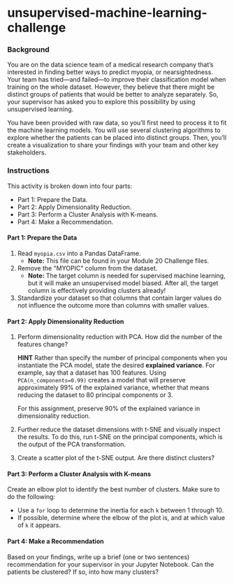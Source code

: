 # unsupervised-machine-learning-challenge
### Background

You are on the data science team of a medical research company that’s interested in finding better ways to predict myopia, or nearsightedness. Your team has tried—and failed—to improve their classification model when training on the whole dataset. However, they believe that there might be distinct groups of patients that would be better to analyze separately. So, your supervisor has asked you to explore this possibility by using unsupervised learning.

You have been provided with raw data, so you’ll first need to process it to fit the machine learning models. You will use several clustering algorithms to explore whether the patients can be placed into distinct groups. Then, you’ll create a visualization to share your findings with your team and other key stakeholders.

### Instructions

This activity is broken down into four parts:

-   Part 1: Prepare the Data.    
-   Part 2: Apply Dimensionality Reduction.
-   Part 3: Perform a Cluster Analysis with K-means.
-   Part 4: Make a Recommendation.
    
#### Part 1: Prepare the Data

1.  Read  `myopia.csv`  into a Pandas DataFrame.
    -   **Note:**  This file can be found in your Module 20 Challenge files.
2.  Remove the "MYOPIC" column from the dataset.
    -   **Note:**  The target column is needed for supervised machine learning, but it will make an unsupervised model biased. After all, the target column is effectively providing clusters already!
3.  Standardize your dataset so that columns that contain larger values do not influence the outcome more than columns with smaller values.

#### Part 2: Apply Dimensionality Reduction

1.  Perform dimensionality reduction with PCA. How did the number of the features change?
    
    **HINT**
    Rather than specify the number of principal components when you instantiate the PCA model, state the desired  **explained variance**. For example, say that a dataset has 100 features. Using  `PCA(n_components=0.99)`  creates a model that will preserve approximately 99% of the explained variance, whether that means reducing the dataset to 80 principal components or 3.
    
    For this assignment, preserve 90% of the explained variance in dimensionality reduction.
    
2.  Further reduce the dataset dimensions with t-SNE and visually inspect the results. To do this, run t-SNE on the principal components, which is the output of the PCA transformation.
    
3.  Create a scatter plot of the t-SNE output. Are there distinct clusters?
    

#### Part 3: Perform a Cluster Analysis with K-means

Create an elbow plot to identify the best number of clusters. Make sure to do the following:

-   Use a  `for`  loop to determine the inertia for each  `k`  between 1 through 10.
-   If possible, determine where the elbow of the plot is, and at which value of  `k`  it appears.

#### Part 4: Make a Recommendation

Based on your findings, write up a brief (one or two sentences) recommendation for your supervisor in your Jupyter Notebook. Can the patients be clustered? If so, into how many clusters?
